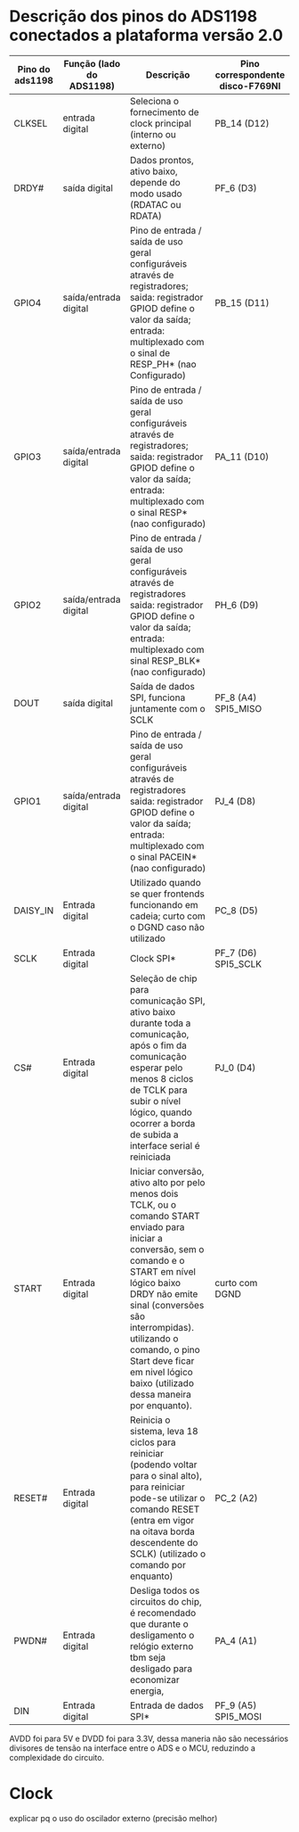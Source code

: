 # Descrição dos pinos do ADS1198 conectados a plataforma versão 2.0

| Pino do ads1198 | Função (lado do ADS1198) | Descrição | Pino correspondente disco-F769NI |
| --- | --- | --- | --- |
| CLKSEL | entrada digital | Seleciona o fornecimento de clock principal (interno ou externo) | PB_14 (D12) |
| DRDY# | saída digital | Dados prontos, ativo baixo, depende do modo usado (RDATAC ou RDATA) | PF_6 (D3) |
| GPIO4 | saída/entrada digital | Pino de entrada / saída de uso geral configuráveis através de registradores; saida: registrador GPIOD define o valor da saída; entrada: multiplexado com o sinal de RESP_PH* (nao Configurado)| PB_15 (D11) |
| GPIO3 | saída/entrada digital | Pino de entrada / saída de uso geral configuráveis através de registradores; saida: registrador GPIOD define o valor da saída; entrada: multiplexado com o sinal RESP* (nao configurado) | PA_11 (D10) |
| GPIO2 | saída/entrada digital | Pino de entrada / saída de uso geral configuráveis através de registradores saida: registrador GPIOD define o valor da saída; entrada: multiplexado com sinal RESP_BLK* (nao configurado) | PH_6 (D9) |
| DOUT | saída digital | Saída de dados SPI, funciona juntamente com o SCLK | PF_8 (A4) SPI5_MISO |
| GPIO1 | saída/entrada digital | Pino de entrada / saída de uso geral configuráveis através de registradores saida: registrador GPIOD define o valor da saída; entrada: multiplexado com o sinal PACEIN* (nao configurado)| PJ_4 (D8) |
| DAISY_IN | Entrada digital | Utilizado quando se quer frontends funcionando em cadeia; curto com o DGND caso não utilizado | PC_8 (D5) |
| SCLK | Entrada digital | Clock SPI* | PF_7 (D6) SPI5_SCLK |
| CS# | Entrada digital | Seleção de chip para comunicação SPI,  ativo baixo durante toda a comunicação, após o fim da comunicação esperar pelo menos 8 ciclos de TCLK para subir o nível lógico, quando ocorrer a borda de subida a interface serial é reiniciada | PJ_0 (D4) |
| START | Entrada digital | Iniciar conversão, ativo alto por pelo menos dois TCLK, ou o comando START enviado para iniciar a conversão, sem o comando e o START em nível lógico baixo DRDY não emite sinal (conversões são interrompidas). utilizando o comando, o pino Start deve ficar em nivel lógico baixo (utilizado dessa maneira por enquanto). | curto com DGND |
| RESET# | Entrada digital | Reinicia o sistema, leva 18 ciclos para reiniciar (podendo voltar para o sinal alto), para reiniciar pode-se utilizar o comando RESET (entra em vigor na oitava borda descendente do SCLK) (utilizado o comando por enquanto) | PC_2 (A2) |
| PWDN# | Entrada digital | Desliga todos os circuitos do chip, é recomendado que durante o desligamento o relógio externo tbm seja desligado para economizar energia, | PA_4 (A1) |
| DIN | Entrada digital | Entrada de dados SPI* | PF_9 (A5) SPI5_MOSI |



AVDD foi para 5V e DVDD foi para 3.3V, dessa maneria não são necessários divisores de tensão na interface entre o ADS e o MCU, reduzindo a complexidade do circuito.


# Clock

explicar pq o uso do oscilador externo (precisão melhor)
